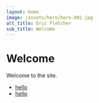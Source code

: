 ```yaml
---
layout: home
image: /assets/hero/hero-002.jpg
alt_title: Eric Fletcher
sub_title: Welcome
---
```


# Welcome

Welcome to the site.

* [hello](https://github.com/efletche/hello)
* [hello](hello)
